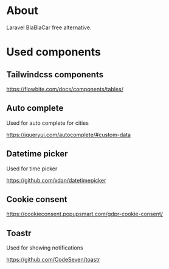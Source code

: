 # About

Laravel BlaBlaCar free alternative.

# Used components

## Tailwindcss components

https://flowbite.com/docs/components/tables/

## Auto complete

Used for auto complete for cities

https://jqueryui.com/autocomplete/#custom-data

## Datetime picker

Used for time picker

https://github.com/xdan/datetimepicker

## Cookie consent

https://cookieconsent.popupsmart.com/gdpr-cookie-consent/

## Toastr

Used for showing notifications

https://github.com/CodeSeven/toastr
